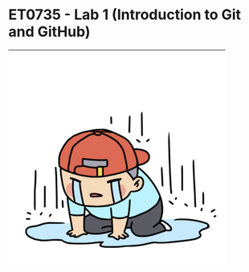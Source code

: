 # ET0735 - Lab 1 (Introduction to Git and GitHub)
![alt text](https://github.com/yijunthecoder/Lab-1/blob/master/me%20for%20DevOps.png?raw=true)
